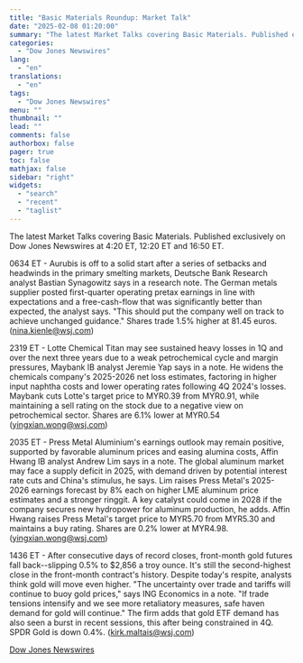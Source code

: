 ```yaml
---
title: "Basic Materials Roundup: Market Talk"
date: "2025-02-08 01:20:00"
summary: "The latest Market Talks covering Basic Materials. Published exclusively on Dow Jones Newswires at 4:20 ET, 12:20 ET and 16:50 ET.0634 ET - Aurubis is off to a solid start after a series of setbacks and headwinds in the primary smelting markets, Deutsche Bank Research analyst Bastian Synagowitz says in..."
categories:
  - "Dow Jones Newswires"
lang:
  - "en"
translations:
  - "en"
tags:
  - "Dow Jones Newswires"
menu: ""
thumbnail: ""
lead: ""
comments: false
authorbox: false
pager: true
toc: false
mathjax: false
sidebar: "right"
widgets:
  - "search"
  - "recent"
  - "taglist"
---
```


The latest Market Talks covering Basic Materials. Published exclusively on Dow Jones Newswires at 4:20 ET, 12:20 ET and 16:50 ET.

0634 ET - Aurubis is off to a solid start after a series of setbacks and headwinds in the primary smelting markets, Deutsche Bank Research analyst Bastian Synagowitz says in a research note. The German metals supplier posted first-quarter operating pretax earnings in line with expectations and a free-cash-flow that was significantly better than expected, the analyst says. "This should put the company well on track to achieve unchanged guidance." Shares trade 1.5% higher at 81.45 euros. (nina.kienle@wsj.com)

2319 ET - Lotte Chemical Titan may see sustained heavy losses in 1Q and over the next three years due to a weak petrochemical cycle and margin pressures, Maybank IB analyst Jeremie Yap says in a note. He widens the chemicals company's 2025-2026 net loss estimates, factoring in higher input naphtha costs and lower operating rates following 4Q 2024's losses. Maybank cuts Lotte's target price to MYR0.39 from MYR0.91, while maintaining a sell rating on the stock due to a negative view on petrochemical sector. Shares are 6.1% lower at MYR0.54 (yingxian.wong@wsj.com)

2035 ET - Press Metal Aluminium's earnings outlook may remain positive, supported by favorable aluminum prices and easing alumina costs, Affin Hwang IB analyst Andrew Lim says in a note. The global aluminum market may face a supply deficit in 2025, with demand driven by potential interest rate cuts and China's stimulus, he says. Lim raises Press Metal's 2025-2026 earnings forecast by 8% each on higher LME aluminum price estimates and a stronger ringgit. A key catalyst could come in 2028 if the company secures new hydropower for aluminum production, he adds. Affin Hwang raises Press Metal's target price to MYR5.70 from MYR5.30 and maintains a buy rating. Shares are 0.2% lower at MYR4.98. (yingxian.wong@wsj.com)

1436 ET - After consecutive days of record closes, front-month gold futures fall back--slipping 0.5% to $2,856 a troy ounce. It's still the second-highest close in the front-month contract's history. Despite today's respite, analysts think gold will move even higher. "The uncertainty over trade and tariffs will continue to buoy gold prices," says ING Economics in a note. "If trade tensions intensify and we see more retaliatory measures, safe haven demand for gold will continue." The firm adds that gold ETF demand has also seen a burst in recent sessions, this after being constrained in 4Q. SPDR Gold is down 0.4%. (kirk.maltais@wsj.com)

[Dow Jones Newswires](https://www.tradingview.com/news/DJN_DN20250207008502:0/)
